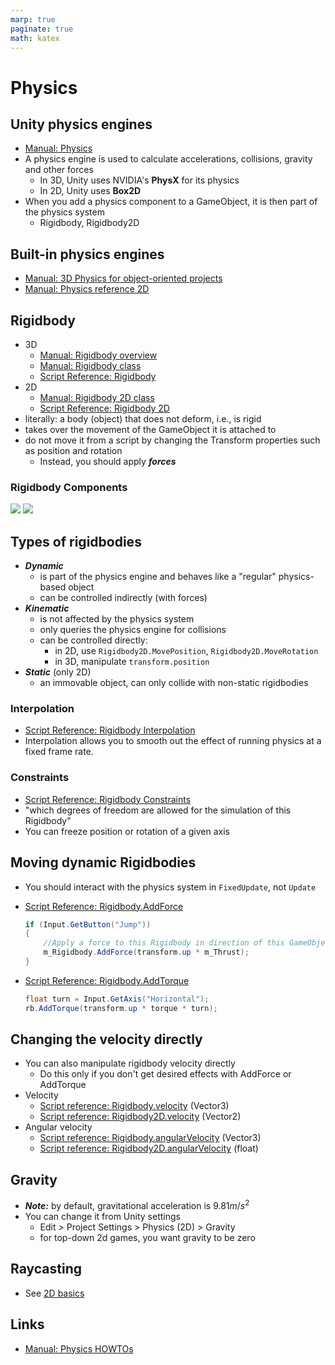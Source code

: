 ```yaml
---
marp: true
paginate: true
math: katex
---
```

<!-- headingDivider: 3 -->
<!-- class: default -->

# Physics

## Unity physics engines
* [Manual: Physics](https://docs.unity3d.com/Manual/PhysicsSection.html)
* A physics engine is used to calculate accelerations, collisions, gravity and other forces 
  * In 3D, Unity uses NVIDIA's **PhysX** for its physics
  * In 2D, Unity uses **Box2D**
* When you add a physics component to a GameObject, it is then part of the physics system
  * Rigidbody, Rigidbody2D

## Built-in physics engines

* [Manual: 3D Physics for object-oriented projects](https://docs.unity3d.com/Manual/PhysicsOverview.html)
* [Manual: Physics reference 2D](https://docs.unity3d.com/Manual/Physics2DReference.html)


## Rigidbody

* 3D
  * [Manual: Rigidbody overview](https://docs.unity3d.com/Manual/RigidbodiesOverview.html)
  * [Manual: Rigidbody class](https://docs.unity3d.com/Manual/class-Rigidbody.html)
  * [Script Reference: Rigidbody](https://docs.unity3d.com/ScriptReference/Rigidbody.html)
* 2D
  * [Manual: Rigidbody 2D class](https://docs.unity3d.com/Manual/class-Rigidbody2D.html)
  * [Script Reference: Rigidbody 2D](https://docs.unity3d.com/ScriptReference/Rigidbody2D.html)
* literally: a body (object) that does not deform, i.e., is rigid
* takes over the movement of the GameObject it is attached to
* do not move it from a script by changing the Transform properties such as position and rotation
  * Instead, you should apply ***forces***

### Rigidbody Components

![](https://docs.unity3d.com/uploads/Main/Inspector-Rigidbody.png)
![](https://docs.unity3d.com/uploads/Main/Rigidbody2D.png)


## Types of rigidbodies
* ***Dynamic***
  * is part of the physics engine and behaves like a "regular" physics-based object
  * can be controlled indirectly (with forces)
* ***Kinematic***
  * is not affected by the physics system
  * only queries the physics engine for collisions
  * can be controlled directly:
    * in 2D, use `Rigidbody2D.MovePosition`, `Rigidbody2D.MoveRotation`
    * in 3D, manipulate `transform.position`
* ***Static*** (only 2D)
  * an immovable object, can only collide with non-static rigidbodies


### Interpolation

* [Script Reference: Rigidbody Interpolation](https://docs.unity3d.com/ScriptReference/Rigidbody-interpolation.html)
* Interpolation allows you to smooth out the effect of running physics at a fixed frame rate.

### Constraints

* [Script Reference: Rigidbody Constraints](https://docs.unity3d.com/ScriptReference/Rigidbody-constraints.html)
* "which degrees of freedom are allowed for the simulation of this Rigidbody"
* You can freeze position or rotation of a given axis

## Moving dynamic Rigidbodies

* You should interact with the physics system in `FixedUpdate`, not `Update`

* [Script Reference: Rigidbody.AddForce](https://docs.unity3d.com/ScriptReference/Rigidbody.AddForce.html)
  ```c#
  if (Input.GetButton("Jump"))
  {
      //Apply a force to this Rigidbody in direction of this GameObjects up axis
      m_Rigidbody.AddForce(transform.up * m_Thrust);
  }
  ```
* [Script Reference: Rigidbody.AddTorque](https://docs.unity3d.com/ScriptReference/Rigidbody.AddTorque.html)
  ```c#
  float turn = Input.GetAxis("Horizontal");
  rb.AddTorque(transform.up * torque * turn);
  ```
## Changing the velocity directly

* You can also manipulate rigidbody velocity directly
  * Do this only if you don't get desired effects with AddForce or AddTorque
* Velocity
  * [Script reference: Rigidbody.velocity](https://docs.unity3d.com/ScriptReference/Rigidbody-velocity.html) (Vector3)
  * [Script reference: Rigidbody2D.velocity](https://docs.unity3d.com/ScriptReference/Rigidbody2D-velocity.html) (Vector2)
* Angular velocity
  * [Script reference: Rigidbody.angularVelocity](https://docs.unity3d.com/ScriptReference/Rigidbody-angularVelocity.html) (Vector3)
  * [Script reference: Rigidbody2D.angularVelocity](https://docs.unity3d.com/ScriptReference/Rigidbody2D-angularVelocity.html) (float)

<!-- _footer: "See [Hyperphysics](http://hyperphysics.phy-astr.gsu.edu/hbase/rotq.html) for more info about angular quantities" -->

## Gravity
* ***Note:*** by default, gravitational acceleration is $9.81m/s^2$
* You can change it from Unity settings
  * Edit > Project Settings > Physics (2D) > Gravity
  * for top-down 2d games, you want gravity to be zero

## Raycasting

* See [2D basics](2d-basics.md#extra-2d-shooting)

## Links

* [Manual: Physics HOWTOs](https://docs.unity3d.com/Manual/PhysicsHowTos.html)